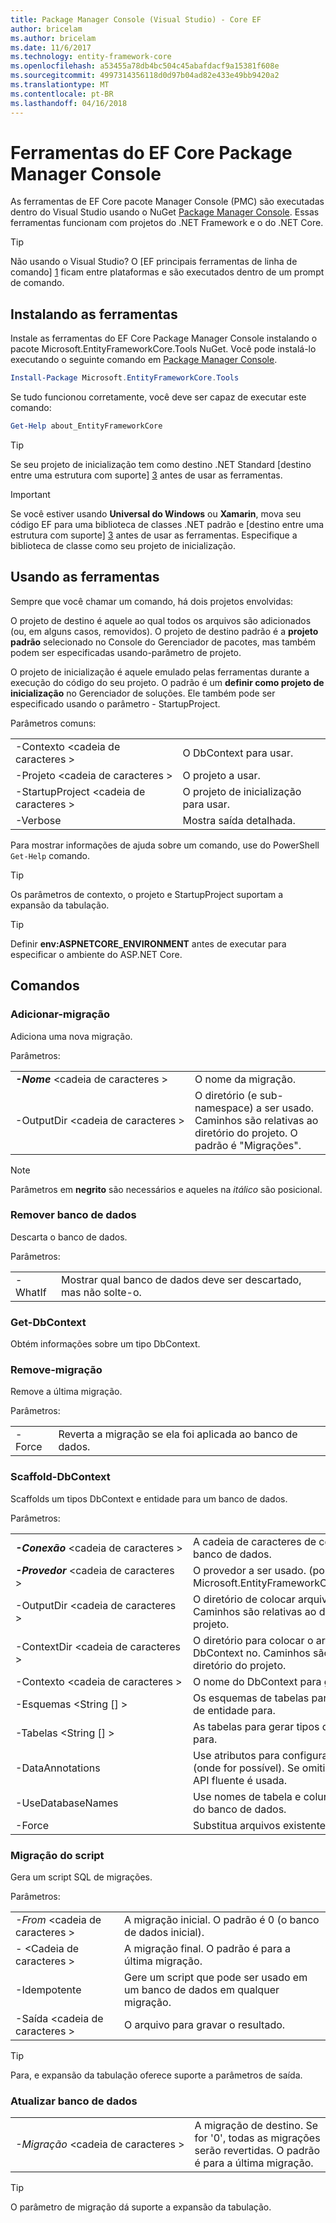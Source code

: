 ```yaml
---
title: Package Manager Console (Visual Studio) - Core EF
author: bricelam
ms.author: bricelam
ms.date: 11/6/2017
ms.technology: entity-framework-core
ms.openlocfilehash: a53455a78db4bc504c45abafdacf9a15381f608e
ms.sourcegitcommit: 4997314356118d0d97b04ad82e433e49bb9420a2
ms.translationtype: MT
ms.contentlocale: pt-BR
ms.lasthandoff: 04/16/2018
---
```

<a name="ef-core-package-manager-console-tools"></a>Ferramentas do EF Core Package Manager Console
=====================================
As ferramentas de EF Core pacote Manager Console (PMC) são executadas dentro do Visual Studio usando o NuGet [Package Manager Console][2].
Essas ferramentas funcionam com projetos do .NET Framework e o do .NET Core.

> [!TIP]
> Não usando o Visual Studio? O [EF principais ferramentas de linha de comando] [ 1] ficam entre plataformas e são executados dentro de um prompt de comando.

<a name="installing-the-tools"></a>Instalando as ferramentas
--------------------
Instale as ferramentas do EF Core Package Manager Console instalando o pacote Microsoft.EntityFrameworkCore.Tools NuGet.
Você pode instalá-lo executando o seguinte comando em [Package Manager Console][2].

``` powershell
Install-Package Microsoft.EntityFrameworkCore.Tools
```

Se tudo funcionou corretamente, você deve ser capaz de executar este comando:

``` powershell
Get-Help about_EntityFrameworkCore
```
> [!TIP]
> Se seu projeto de inicialização tem como destino .NET Standard [destino entre uma estrutura com suporte] [ 3] antes de usar as ferramentas.

> [!IMPORTANT]
> Se você estiver usando **Universal do Windows** ou **Xamarin**, mova seu código EF para uma biblioteca de classes .NET padrão e [destino entre uma estrutura com suporte] [ 3] antes de usar as ferramentas. Especifique a biblioteca de classe como seu projeto de inicialização.

<a name="using-the-tools"></a>Usando as ferramentas
---------------
Sempre que você chamar um comando, há dois projetos envolvidas:

O projeto de destino é aquele ao qual todos os arquivos são adicionados (ou, em alguns casos, removidos). O projeto de destino padrão é a **projeto padrão** selecionado no Console do Gerenciador de pacotes, mas também podem ser especificadas usando-parâmetro de projeto.

O projeto de inicialização é aquele emulado pelas ferramentas durante a execução do código do seu projeto. O padrão é um **definir como projeto de inicialização** no Gerenciador de soluções. Ele também pode ser especificado usando o parâmetro - StartupProject.

Parâmetros comuns:

|                           |                             |
|:--------------------------|:----------------------------|
| -Contexto \<cadeia de caracteres >        | O DbContext para usar.       |
| -Projeto \<cadeia de caracteres >        | O projeto a usar.         |
| -StartupProject \<cadeia de caracteres > | O projeto de inicialização para usar. |
| -Verbose                  | Mostra saída detalhada.        |

Para mostrar informações de ajuda sobre um comando, use do PowerShell `Get-Help` comando.

> [!TIP]
> Os parâmetros de contexto, o projeto e StartupProject suportam a expansão da tabulação.

> [!TIP]
> Definir **env:ASPNETCORE_ENVIRONMENT** antes de executar para especificar o ambiente do ASP.NET Core.

<a name="commands"></a>Comandos
--------

### <a name="add-migration"></a>Adicionar-migração

Adiciona uma nova migração.

Parâmetros:

|                                   |                                                                                                                  |
|:----------------------------------|:-----------------------------------------------------------------------------------------------------------------|
| ***-Nome*** \<cadeia de caracteres >             | O nome da migração.                                                                                       |
| <nobr>-OutputDir \<cadeia de caracteres ></nobr> | O diretório (e sub-namespace) a ser usado. Caminhos são relativas ao diretório do projeto. O padrão é "Migrações". |

> [!NOTE]
> Parâmetros em **negrito** são necessários e aqueles na *itálico* são posicional.

### <a name="drop-database"></a>Remover banco de dados

Descarta o banco de dados.

Parâmetros:

|         |                                                          |
|:--------|:---------------------------------------------------------|
| -WhatIf | Mostrar qual banco de dados deve ser descartado, mas não solte-o. |

### <a name="get-dbcontext"></a>Get-DbContext

Obtém informações sobre um tipo DbContext.

### <a name="remove-migration"></a>Remove-migração

Remove a última migração.

Parâmetros:

|        |                                                              |
|:-------|:-------------------------------------------------------------|
| -Force | Reverta a migração se ela foi aplicada ao banco de dados. |

### <a name="scaffold-dbcontext"></a>Scaffold-DbContext

Scaffolds um tipos DbContext e entidade para um banco de dados.

Parâmetros:

|                                          |                                                                                                  |
|:-----------------------------------------|:-------------------------------------------------------------------------------------------------|
| <nobr>***-Conexão*** \<cadeia de caracteres ></nobr> | A cadeia de caracteres de conexão para o banco de dados.                                                           |
| ***-Provedor*** \<cadeia de caracteres >                | O provedor a ser usado. (por exemplo, Microsoft.EntityFrameworkCore.SqlServer)                              |
| -OutputDir \<cadeia de caracteres >                     | O diretório de colocar arquivos em. Caminhos são relativas ao diretório do projeto.                      |
| -ContextDir \<cadeia de caracteres >                    | O diretório para colocar o arquivo DbContext no. Caminhos são relativas ao diretório do projeto.             |
| -Contexto \<cadeia de caracteres >                       | O nome do DbContext para gerar.                                                           |
| -Esquemas \<String [] >                     | Os esquemas de tabelas para gerar tipos de entidade para.                                              |
| -Tabelas \<String [] >                      | As tabelas para gerar tipos de entidade para.                                                         |
| -DataAnnotations                         | Use atributos para configurar o modelo (onde for possível). Se omitido, somente a API fluente é usada. |
| -UseDatabaseNames                        | Use nomes de tabela e coluna diretamente do banco de dados.                                           |
| -Force                                   | Substitua arquivos existentes.                                                                        |

### <a name="script-migration"></a>Migração do script

Gera um script SQL de migrações.

Parâmetros:

|                   |                                                                    |
|:------------------|:-------------------------------------------------------------------|
| *-From* \<cadeia de caracteres > | A migração inicial. O padrão é 0 (o banco de dados inicial).      |
| *-* \<Cadeia de caracteres >   | A migração final. O padrão é para a última migração.              |
| -Idempotente       | Gere um script que pode ser usado em um banco de dados em qualquer migração. |
| -Saída \<cadeia de caracteres > | O arquivo para gravar o resultado.                                   |

> [!TIP]
> Para, e expansão da tabulação oferece suporte a parâmetros de saída.

### <a name="update-database"></a>Atualizar banco de dados

|                                     |                                                                                                |
|:------------------------------------|:-----------------------------------------------------------------------------------------------|
| <nobr>*-Migração* \<cadeia de caracteres ></nobr> | A migração de destino. Se for '0', todas as migrações serão revertidas. O padrão é para a última migração. |

> [!TIP]
> O parâmetro de migração dá suporte a expansão da tabulação.


  [1]: dotnet.md
  [2]: https://docs.microsoft.com/nuget/tools/package-manager-console
  [3]: index.md#frameworks
